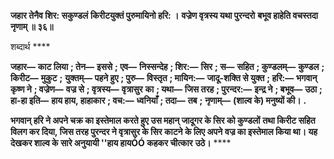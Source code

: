 **जहार तेनैव शिर: सकुण्डलं** **किरीटयुक्तं पुरुमायिनो हरि: ।** **वज्रेण वृत्रस्य यथा पुरन्दरो** **बभूव हाहेति वचस्तदा नृणाम् ॥ ३६॥** 

शब्दार्थ **** 

**जहार—** **काट लिया** **; तेन—** **इससे** **; एव—** **निस्सन्देह** **; शिर:—** **सिर** **; स—** **सहित** **; कुण्डलम्—** **कुण्डल** **; किरीट—** **मुकुट** **;** **युक्तम्—** **पहने हुए** **; पुरु—** **विस्तृत** **; मायिन:—** **जादू-शक्ति से युक्त** **; हरि:—** **भगवान् कृष्ण ने** **; वज्रेण—** **वज्र से** **; वृत्रस्य—** **वृत्रासुर** **का** **; यथा—** **जिस तरह** **; पुरन्दर:—** **इन्द्र ने** **; बभूव—** **उठा** **; हा-हा इति—** **हाय हाय, हाहाकार** **; वच:—** **ध्वनियाँ** **; तदा—** **तब** **;** **नृणाम्—** **(शाल्व के) मनुष्यों की।** **.** 

**भगवान् हरि ने अपने चक्र का इस्तेमाल करते हुए उस महान् जादूगर के सिर को कुण्डलों** **तथा किरीट सहित विलग कर दिया, जिस तरह पुरन्दर ने वृत्रासुर के सिर काटने के लिए अपने** **वज्र का इस्तेमाल किया था। यह देखकर शाल्व के सारे अनुयायी ''हाय हायÓÓ कहकर चीत्कार** **उठे।** **** 